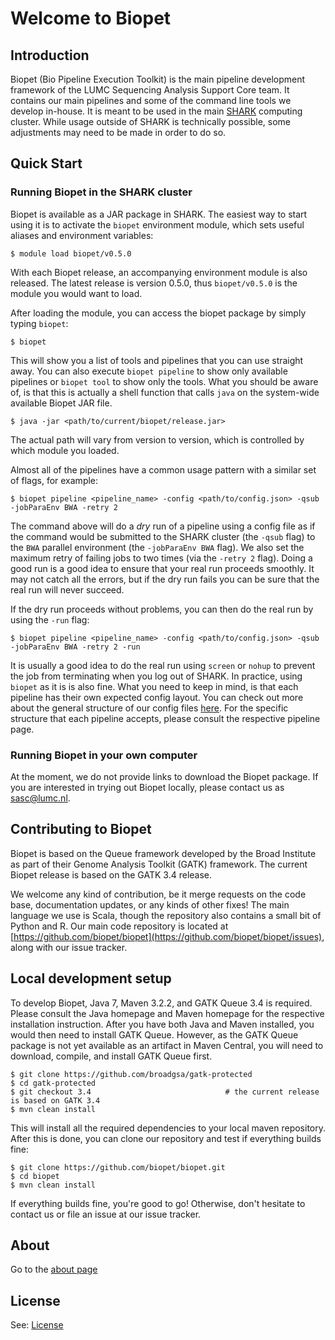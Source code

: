 # Welcome to Biopet


## Introduction

Biopet (Bio Pipeline Execution Toolkit) is the main pipeline development framework of the LUMC Sequencing Analysis Support Core team. It contains our main pipelines and some of the command line tools we develop in-house. It is meant to be used in the main [SHARK](https://humgenprojects.lumc.nl/trac/shark) computing cluster. While usage outside of SHARK is technically possible, some adjustments may need to be made in order to do so.


## Quick Start

### Running Biopet in the SHARK cluster

Biopet is available as a JAR package in SHARK. The easiest way to start using it is to activate the `biopet` environment module, which sets useful aliases and environment variables:

~~~
$ module load biopet/v0.5.0
~~~

With each Biopet release, an accompanying environment module is also released. The latest release is version 0.5.0, thus `biopet/v0.5.0` is the module you would want to load.

After loading the module, you can access the biopet package by simply typing `biopet`:

~~~
$ biopet
~~~

This will show you a list of tools and pipelines that you can use straight away. You can also execute `biopet pipeline` to show only available pipelines or `biopet tool` to show only the tools. What you should be aware of, is that this is actually a shell function that calls `java` on the system-wide available Biopet JAR file.

~~~
$ java -jar <path/to/current/biopet/release.jar>
~~~

The actual path will vary from version to version, which is controlled by which module you loaded.

Almost all of the pipelines have a common usage pattern with a similar set of flags, for example:

~~~
$ biopet pipeline <pipeline_name> -config <path/to/config.json> -qsub -jobParaEnv BWA -retry 2
~~~

The command above will do a *dry* run of a pipeline using a config file as if the command would be submitted to the SHARK cluster (the `-qsub` flag) to the `BWA` parallel environment (the `-jobParaEnv BWA` flag). We also set the maximum retry of failing jobs to two times (via the `-retry 2` flag). Doing a good run is a good idea to ensure that your real run proceeds smoothly. It may not catch all the errors, but if the dry run fails you can be sure that the real run will never succeed.

If the dry run proceeds without problems, you can then do the real run by using the `-run` flag:

~~~
$ biopet pipeline <pipeline_name> -config <path/to/config.json> -qsub -jobParaEnv BWA -retry 2 -run
~~~

It is usually a good idea to do the real run using `screen` or `nohup` to prevent the job from terminating when you log out of SHARK. In practice, using `biopet` as it is is also fine. What you need to keep in mind, is that each pipeline has their own expected config layout. You can check out more about the general structure of our config files [here](general/config.md). For the specific structure that each pipeline accepts, please consult the respective pipeline page.

### Running Biopet in your own computer

At the moment, we do not provide links to download the Biopet package. If you are interested in trying out Biopet locally, please contact us as [sasc@lumc.nl](mailto:sasc@lumc.nl).


## Contributing to Biopet

Biopet is based on the Queue framework developed by the Broad Institute as part of their Genome Analysis Toolkit (GATK) framework. The current Biopet release is based on the GATK 3.4 release.

We welcome any kind of contribution, be it merge requests on the code base, documentation updates, or any kinds of other fixes! The main language we use is Scala, though the repository also contains a small bit of Python and R. Our main code repository is located at [https://github.com/biopet/biopet](https://github.com/biopet/biopet/issues), along with our issue tracker.

## Local development setup

To develop Biopet, Java 7, Maven 3.2.2, and GATK Queue 3.4 is required. Please consult the Java homepage and Maven homepage for the respective installation instruction. After you have both Java and Maven installed, you would then need to install GATK Queue. However, as the GATK Queue package is not yet available as an artifact in Maven Central, you will need to download, compile, and install GATK Queue first.

~~~
$ git clone https://github.com/broadgsa/gatk-protected
$ cd gatk-protected
$ git checkout 3.4                              # the current release is based on GATK 3.4
$ mvn clean install
~~~

This will install all the required dependencies to your local maven repository. After this is done, you can clone our repository and test if everything builds fine:

~~~
$ git clone https://github.com/biopet/biopet.git
$ cd biopet
$ mvn clean install
~~~

If everything builds fine, you're good to go! Otherwise, don't hesitate to contact us or file an issue at our issue tracker.


## About

Go to the [about page](general/about.md)

## License

See: [License](general/license.md)
